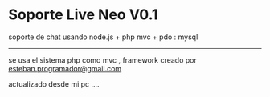 Soporte Live Neo V0.1 
===========

soporte de chat usando node.js + php mvc + pdo : mysql

___________________________________________________________________________________
se usa el sistema php como mvc , framework creado por esteban.programador@gmail.com


actualizado desde mi pc ....